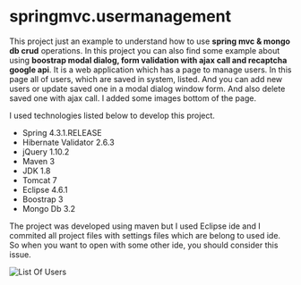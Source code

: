 # springmvc.usermanagement

This project just an example to understand how to use **spring mvc & mongo db crud** operations. In this project you can also find some example about using **boostrap modal dialog, form validation with ajax call and recaptcha google api**. 
It is a web application which has a page to manage users. In this page all of users, which are saved in system, listed. And you can add new users or update saved one in a modal dialog window form. And also delete saved one with ajax call. I added some images bottom of the page.

I used technologies listed below to develop this project. 
- Spring 4.3.1.RELEASE
- Hibernate Validator 2.6.3
- jQuery 1.10.2
- Maven 3
- JDK 1.8
- Tomcat 7
- Eclipse 4.6.1
- Boostrap 3
- Mongo Db 3.2

The project was developed using maven but I used Eclipse ide and I commited all project files with settings files which are  belong to used ide. So when you want to open with some other ide, you should consider this issue.

![List Of Users]({{site.baseurl}}//1.png)